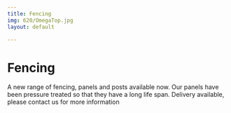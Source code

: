 ```yaml
---
title: Fencing
img: 620/OmegaTop.jpg
layout: default

---
```


# Fencing

A new range of fencing, panels and posts available now. Our panels have been pressure treated so that they have a long life span. Delivery available, please contact us for more information